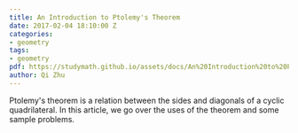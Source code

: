 ```yaml
---
title: An Introduction to Ptolemy's Theorem
date: 2017-02-04 18:10:00 Z
categories:
- geometry
tags:
- geometry
pdf: https://studymath.github.io/assets/docs/An%20Introduction%20to%20Ptolemy%20Theorem.pdf
author: Qi Zhu
---
```


Ptolemy's theorem is a relation between the sides and diagonals of a cyclic quadrilateral. In this article, we go over the uses of the theorem and some sample problems.